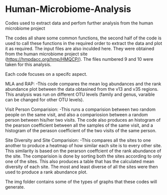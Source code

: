 # Human-Microbiome-Analysis
Codes used to extract data and perfom further analysis from the human microbiome project

The codes all share some common functions, the second half of the code is used to call these functions in the required order to extract the data and plot it as required. The input files are also inculded here. They were obtained from the human microbiome project site (https://hmpdacc.org/hmp/HMQCP/). The files numbered 9 and 10 were taken for this analysis. 

Each code focuses on a specifc aspect.

MLA and RAP:
-This code compares the mean log abundances and the rank abundance plot between the data obtasined from the v13 and v35 regions. This analysis was run on different OTU levels (family and genus, varaible can be changed for other OTU levels). 

Visit Person Comparision:
-This runs a comparision between two random people on the same visit, and also a compariosion between a random person between his/her two visits. The code also produces an histogram of the pearson coefficient between all the samples of the same visit, and a histogram of the perason coefficient of the two visits of the same person.  

Site Diversity and Site Comparision:
-This compares all the sites to one another to produce a heatmap of how similar each site is to every other site. This similarity is based on the perarson coeffcient of the rank abundance of the site. The comparision is done by sorting both the sites according to only one of the sites. This also produces a table that has the calculated mean diversity of each site. The most and least diverse of all the sites were then used to produce a rank abundance plot.  

The img folder contains some of the types of graphs that these codes will generate. 
